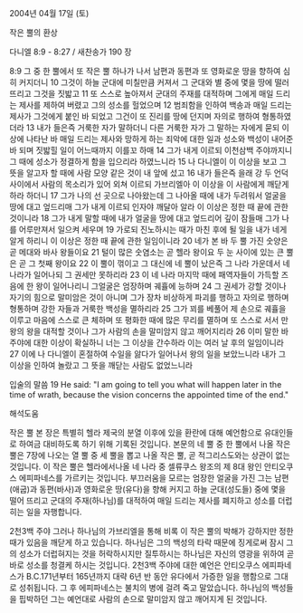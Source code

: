 2004년 04월 17일 (토)

작은 뿔의 환상



다니엘 8:9 - 8:27 / 새찬송가 190 장


8:9 그 중 한 뿔에서 또 작은 뿔 하나가 나서 남편과 동편과 또 영화로운 땅을 향하여 심히 커지더니 10 그것이 하늘 군대에 미칠만큼 커져서 그 군대와 별 중에 몇을 땅에 떨러뜨리고 그것을 짓밟고 11 또 스스로 높아져서 군대의 주재를 대적하며 그에게 매일 드리는 제사를 제하여 버렸고 그의 성소를 헐었으며 12 범죄함을 인하여 백송과 매일 드리는 제사가 그것에게 붙인 바 되었고 그건이 또 진리를 땅에 던지며 자의로 행하여 형통하였더라 13 내가 들은즉 거룩한 자가 말하더니 다른 거룩한 자가 그 말하는 자에게 묻되 이상에 나타난 바 매일 드리는 제사와 망하게 하는 죄악에 대한 일과 성소와 백성이 내어준 바 되며 짓밟힐 일이 어느때까지 이를꼬 하매 14 그가 내게 이르되 이천삼백 주야까지니 그 때에 성소가 정결하게 함을 입으리라 하였느니라 15 나 다니엘이 이 이상을 보고 그 뜻을 알고자 할 때에 사람 모양 같은 것이 내 앞에 섰고 16 내가 들은즉 을래 강 두 언덕 사이에서 사람의 목소리가 있어 외쳐 이르되 가브리엘아 이 이상을 이 사람에게 깨닫게 하라 하더니 17 그가 나의 선 곳으로 나아왔는데 그 나아올 때에 내가 두려워서 얼굴을 땅에 대고 엎드리매 그가 내게 이르되 인자야 깨달아 알라 이 이상은 정한 때 끝에 관한 것이니라 18 그가 내게 말할 때에 내가 얼굴을 땅에 대고 엎드리어 깊이 잠들매 그가 나를 어루만져서 일으켜 세우며 19 가로되 진노하시는 때가 마친 후에 될 일을 내가 네게 알게 하리니 이 이상은 정한 때 끝에 관한 일임이니라 20 네가 본 바 두 뿔 가진 숫양은 곧 메대와 바사 왕들이요 21 털이 많은 숫염소는 곧 헬라 왕이요 두 눈 사이에 있는 큰 뿔은 곧 그 첫째 왕이요 22 이 뿔이 꺾이고 그 대신에 네 뿔이 났은즉 그 나라 가운데서 네 나라가 일어나되 그 권세만 못하리라 23 이 네 나라 마지막 때에 패역자들이 가득할 즈음에 한 왕이 일어나리니 그얼굴은 엄장하며 궤휼에 능하며 24 그 권세가 강할 것이나 자기의 힘으로 말미암은 것이 아니며 그가 장차 비상하게 파괴를 행하고 자의로 행하며 형통하며 강한 자들과 거룩한 백성을 멸하리라 25 그가 꾀를 베풀어 제 손으로 궤휼을 이루고 마음에 스스로 큰 체하며 또 평화한 때에 많은 무리를 멸하며 또 스스로 서서 만왕의 왕을 대적할 것이나 그가 사람의 손을 말미암지 않고 깨어지리라 26 이미 말한 바 주야에 대한 이상이 확실하니 너는 그 이상을 간수하라 이는 여러 날 후의 일임이니라 27 이에 나 다니엘이 혼절하여 수일을 앓다가 일어나서 왕의 일을 보았느니라 내가 그 이상을 인하여 놀랐고 그 뜻을 깨닫는 사람도 없었느니라

입술의 말씀
19 He said:  "I am going to tell you what will happen later in the time of wrath, because the vision concerns the appointed time of the end."

해석도움





작은 뿔
본 장은 특별히 헬라 제국의 분열 이후에 있을 환란에 대해 예언함으로 유대인들로 하여금 대비하도록 하기 위해 기록된 것입니다.  본문의 네 뿔 중 한 뿔에서 나올 작은 뿔은 7장에 나오는 열 뿔 중 세 뿔을 뽑고 나올 작은 뿔, 곧 적그리스도와는 상관이 없는 것입니다.  이 작은 뿔은 헬라에서나올 네 나라 중 셀류쿠스 왕조의 제 8대 왕인 안티오쿠스 에피파네스를 가르키는 것입니다.  부끄러움을 모르는 엄장한 얼굴을 가진 그는 남편(애굽)과 동편(바사)과 영화로운 땅(유다)을 향해 커지고 하늘 군대(성도들) 중에 몇을 떨어 뜨리고 군대의 주재(하나님)를 대적하여 매일 드리는 제사를 폐지하고 성소를 더럽히는 일을 자행합니다.

2천3백 주야
그러나 하나님의 가브리엘을 통해 비록 이 작은 뿔의 박해가 강하지만 정한 때가 있음을 깨닫게 하고 있습니다.  하나님은 그의 백성의 타락 때문에 징게로써 잠시 그의 성소가 더럽혀지는 것을 허락하시지만 질투하시는 하나님은 자신의 영광을 위하여 곧바로 성소를 청결케 하시는 것입니다.  2천3백 주야에 대한 예언은 안티오쿠스 에피파네스가 B.C.171년부터 165년까지 대략 6년 반 동안 유다에서 가증한 일을 행함으로 그대로 성취됩니다.  그 후 에피파네스는 불치의 병에 걸려 죽고 말았습니다.  하나님의 백성들을 핍박하던 그는 예언대로 사람의 손으로 말미암지 않고 깨어지게 된 것입니다.